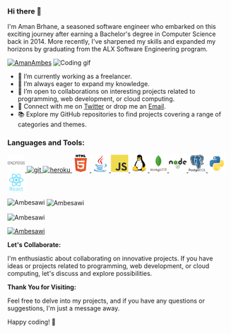 ### Hi there 👋

I'm Aman Brhane, a seasoned software engineer who embarked on this exciting journey after earning a Bachelor's degree in Computer Science back in 2014. More recently, I've sharpened my skills and expanded my horizons by graduating from the ALX Software Engineering program.

<img align="right" alt="Coding gif" width="400" src="https://data-science-blog.com/en/wp-content/uploads/sites/4/2020/11/happy-coder.gif">
<p align="left"> <a href="https://twitter.com/AmanAmbes" target="blank"><img src="https://img.shields.io/twitter/follow/AmanAmbes?logo=twitter&style=for-the-badge" alt="AmanAmbes" /></a> </p>

- 🔭 I’m currently working as a freelancer.
- 🌱 I’m always eager to expand my knowledge. 
- 👯 I’m open to collaborations on interesting projects related to programming, web development, or cloud computing.
- 💬 Connect with me on [Twitter](https://twitter.com/AmanAmbes) or drop me an [Email](mailto:ambesawi77@gmail.com).
- 📚 Explore my GitHub repositories to find projects covering a range of categories and themes.

<h3 align="left">Languages and Tools:</h3>
<p align="left">  
  <a href="https://expressjs.com" target="_blank" rel="noreferrer"> <img src="https://raw.githubusercontent.com/devicons/devicon/master/icons/express/express-original-wordmark.svg" alt="express" width="40" height="40"/> </a>  
  <a href="https://git-scm.com/" target="_blank" rel="noreferrer"> <img src="https://www.vectorlogo.zone/logos/git-scm/git-scm-icon.svg" alt="git" width="40" height="40"/> </a> 
  <a href="https://heroku.com" target="_blank" rel="noreferrer"> <img src="https://www.vectorlogo.zone/logos/heroku/heroku-icon.svg" alt="heroku" width="40" height="40"/> </a> 
  <a href="https://www.w3.org/html/" target="_blank" rel="noreferrer"> <img src="https://raw.githubusercontent.com/devicons/devicon/master/icons/html5/html5-original-wordmark.svg" alt="html5" width="40" height="40"/> </a>
  <a href="https://www.java.com" target="_blank" rel="noreferrer"> <img src="https://raw.githubusercontent.com/devicons/devicon/master/icons/java/java-original.svg" alt="java" width="40" height="40"/> </a>
  <a href="https://developer.mozilla.org/en-US/docs/Web/JavaScript" target="_blank" rel="noreferrer"> <img src="https://raw.githubusercontent.com/devicons/devicon/master/icons/javascript/javascript-original.svg" alt="javascript" width="40" height="40"/> </a> 
  <a href="https://www.linux.org/" target="_blank" rel="noreferrer"> <img src="https://raw.githubusercontent.com/devicons/devicon/master/icons/linux/linux-original.svg" alt="linux" width="40" height="40"/> 
  </a> <a href="https://www.mongodb.com/" target="_blank" rel="noreferrer"> <img src="https://raw.githubusercontent.com/devicons/devicon/master/icons/mongodb/mongodb-original-wordmark.svg" alt="mongodb" width="40" height="40"/> </a>
  <a href="https://nodejs.org" target="_blank" rel="noreferrer"> <img src="https://raw.githubusercontent.com/devicons/devicon/master/icons/nodejs/nodejs-original-wordmark.svg" alt="nodejs" width="40" height="40"/> </a> 
  <a href="https://www.postgresql.org" target="_blank" rel="noreferrer"> <img src="https://raw.githubusercontent.com/devicons/devicon/master/icons/postgresql/postgresql-original-wordmark.svg" alt="postgresql" width="40" height="40"/> </a> 
  <a href="https://www.python.org" target="_blank" rel="noreferrer"> <img src="https://raw.githubusercontent.com/devicons/devicon/master/icons/python/python-original.svg" alt="python" width="40" height="40"/> </a> 
  <a href="https://reactjs.org/" target="_blank" rel="noreferrer"> <img src="https://raw.githubusercontent.com/devicons/devicon/master/icons/react/react-original-wordmark.svg" alt="react" width="40" height="40"/> </a> 
 </p>


<p><img align="left" src="https://github-readme-stats.vercel.app/api/top-langs?username=Ambesawi&show_icons=true&locale=en&layout=compact" alt="Ambesawi" /></p>

<p>&nbsp;<img align="center" src="https://github-readme-stats.vercel.app/api?username=Ambesawi&show_icons=true&locale=en" alt="Ambesawi" /></p>

<p><img align="center" src="https://github-readme-streak-stats.herokuapp.com/?user=Ambesawi&" alt="Ambesawi" /></p>
<p align="left"> <a href="https://github.com/ryo-ma/github-profile-trophy"><img src="https://github-profile-trophy.vercel.app/?username=Ambesawi" alt="Ambesawi" /></a> </p>

**Let's Collaborate:**

I'm enthusiastic about collaborating on innovative projects. If you have ideas or projects related to programming, web development, or cloud computing, let's discuss and explore possibilities.

**Thank You for Visiting:**

Feel free to delve into my projects, and if you have any questions or suggestions, I'm just a message away.

Happy coding! 🚀
